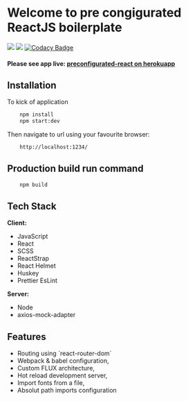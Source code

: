 # Welcome to pre congigurated ReactJS boilerplate

<a href="https://david-dm.org/michalmuchakr/preconfigurated-react" title="dependencies status"><img src="https://david-dm.org/michalmuchakr/preconfigurated-react/status.svg"/></a> <a href="https://david-dm.org/michalmuchakr/preconfigurated-react?type=dev" title="devDependencies status"><img src="https://david-dm.org/michalmuchakr/preconfigurated-react/dev-status.svg"/></a>
[![Codacy Badge](https://app.codacy.com/project/badge/Grade/50fdf5441c834ed2b30de2b818857ee5)](https://www.codacy.com/gh/michalmuchakr/preconfigurated-react/dashboard?utm_source=github.com&utm_medium=referral&utm_content=michalmuchakr/preconfigurated-react&utm_campaign=Badge_Grade)

<h4>
  Please see app live: 
  <a href="https://preconfigurated-react.herokuapp.com/">
    preconfigurated-react on herokuapp
  </a>
</h4>

## Installation 

To kick of application

```bash 
    npm install
    npm start:dev
```

Then navigate to url using your favourite browser: 

```bash 
    http://localhost:1234/
```

## Production build run command
```bash 
    npm build
```

## Tech Stack
**Client:**
<ul>
    <li>JavaScript</li>
    <li>React</li>
    <li>SCSS</li>
    <li>ReactStrap</li>
    <li>React Helmet</li>
    <li>Huskey</li>
    <li>Prettier EsLint</li>
</ul>

**Server:**
<ul>
    <li>Node</li>
    <li>axios-mock-adapter</li>
</ul>
  
## Features
<ul>
    <li>Routing using `react-router-dom`
    <li>Webpack  & babel configuration,
    <li>Custom FLUX architecture,
    <li>Hot reload development server,
    <li>Import fonts from a file,
    <li>Absolut path imports configuration
</ul>
